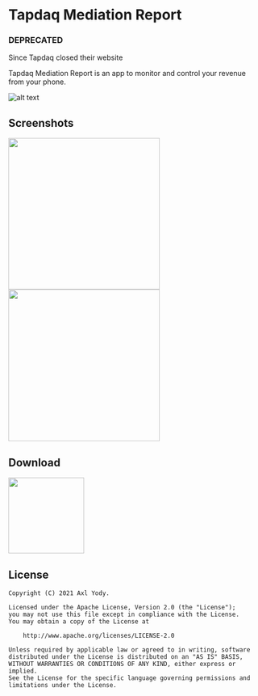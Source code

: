 # Tapdaq Mediation Report

### DEPRECATED
Since Tapdaq closed their website

Tapdaq Mediation Report is an app to monitor and control your revenue from your phone.

![alt text](https://github.com/yooody/TapdaqMediationReport/raw/master/app/src/main/res/mipmap-xxhdpi/ic_launcher.png "Logo")

Screenshots
-----------
<img src="https://github.com/yooody/TapdaqMediationReport/raw/master/image/img1.png" width="300px"> <img src="https://github.com/yooody/TapdaqMediationReport/raw/master/image/img2.png" width="300px">

Download
--------
[<img src="https://play.google.com/intl/en_us/badges/static/images/badges/en_badge_web_generic.png" width="150px">](https://play.google.com/store/apps/details?id=id.axlyody.tapdaqmediationreport)

License
-------

```
Copyright (C) 2021 Axl Yody.

Licensed under the Apache License, Version 2.0 (the "License");
you may not use this file except in compliance with the License.
You may obtain a copy of the License at

    http://www.apache.org/licenses/LICENSE-2.0

Unless required by applicable law or agreed to in writing, software
distributed under the License is distributed on an "AS IS" BASIS,
WITHOUT WARRANTIES OR CONDITIONS OF ANY KIND, either express or implied.
See the License for the specific language governing permissions and
limitations under the License.
```
